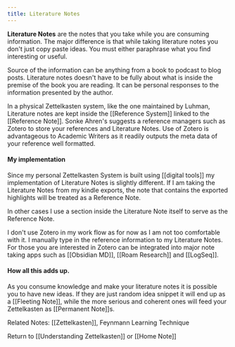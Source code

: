 ```yaml
---
title: Literature Notes
---
```



**Literature Notes** are the notes that you take while you are consuming information. The major difference is that while taking literature notes you don't just copy paste ideas. You must either paraphrase what you find interesting or useful.

Source of the information can be anything from a book to podcast to blog posts. Literature notes doesn't have to be fully about what is inside the premise of the book you are reading. It can be personal responses to the information presented by the author.

In a physical Zettelkasten system, like the one maintained by Luhman, Literature notes are kept inside the [[Reference System]] linked to the [[Reference Note]]. Sonke Ahren's suggests a reference managers such as Zotero to store your references and Literature Notes. Use of Zotero is advantageous to Academic Writers as it readily outputs the meta data of your reference well formatted. 

#### My implementation
Since my personal Zettelkasten System is built using [[digital tools]] my implementation of Literature Notes is slightly different. If I am taking the Literature Notes from my kindle exports, the note that contains the exported highlights will be treated as a Reference Note. 

In other cases I use a section inside the Literature Note itself to serve as the Reference Note. 

I don't use Zotero in my work flow as for now as I am not too comfortable with it. I manually type in the reference information to my Literature Notes. For those you are interested in Zotero can be integrated into major note taking apps such as [[Obsidian MD]], [[Roam Research]] and [[LogSeq]]. 


#### How all this adds up.
As you consume knowledge and make your literature notes it is possible you to have new ideas. If they are just random idea snippet it will end up as a [[Fleeting Note]], while the more serious and coherent ones will feed your Zettelkasten as [[Permanent Note]]s.


Related Notes: [[Zettelkasten]], Feynmann Learning Technique

Return to [[Understanding Zettelkasten]] or [[Home Note]]
